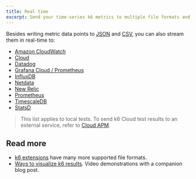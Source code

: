 ```yaml
---
title: Real time
excerpt: Send your time-series k6 metrics to multiple file formats and services
---
```


Besides writing metric data points to [JSON](../end-of-test/json) and [CSV](../end-of-test/json), you can also stream them in real-time to:


<Glossary>

- [Amazon CloudWatch](/results-output/real-time/amazon-cloudwatch)
- [Cloud](/results-output/real-time/cloud)
- [Datadog](/results-output/real-time/datadog)
- [Grafana Cloud / Prometheus](/results-output/real-time/grafana-cloud)
- [InfluxDB](/results-output/real-time/influxdb-+-grafana)
- [Netdata](/results-output/real-time/netdata)
- [New Relic](/results-output/real-time/new-relic)
- [Prometheus](/results-output/real-time/prometheus)
- [TimescaleDB](/results-output/real-time/timescaledb)
- [StatsD](/results-output/real-time/statsd)

</Glossary>

> This list applies to local tests. To send k6 Cloud test results to an external service, refer to
[Cloud APM](http://localhost:8000/cloud/integrations/cloud-apm/).


## Read more

- [k6 extensions](/extensions/getting-started/explore) have many more supported file formats.
- [Ways to visualize k6 results](https://k6.io/blog/ways-to-visualize-k6-results/). Video demonstrations with a companion blog post.

